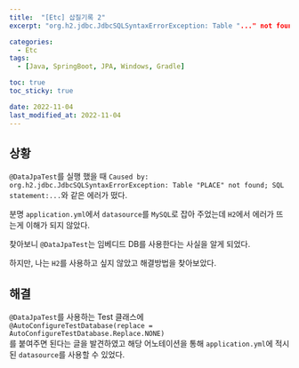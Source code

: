 ```yaml
---
title:  "[Etc] 삽질기록 2" 
excerpt: "org.h2.jdbc.JdbcSQLSyntaxErrorException: Table "..." not found;"

categories:
  - Etc
tags:
  - [Java, SpringBoot, JPA, Windows, Gradle]

toc: true
toc_sticky: true

date: 2022-11-04
last_modified_at: 2022-11-04
---
```


## 상황

`@DataJpaTest`를 실행 했을 때 `Caused by: org.h2.jdbc.JdbcSQLSyntaxErrorException: Table "PLACE" not found; SQL statement:...`와 같은 에러가 떴다.

분명 `application.yml`에서 `datasource`를 `MySQL`로 잡아 주었는데 `H2`에서 에러가 뜨는게 이해가 되지 않았다.

찾아보니 `@DataJpaTest`는 임베디드 DB를 사용한다는 사실을 알게 되었다.

하지만, 나는 `H2`를 사용하고 싶지 않았고 해결방법을 찾아보았다.


## 해결

`@DataJpaTest`를 사용하는 Test 클래스에 <br>
`@AutoConfigureTestDatabase(replace = AutoConfigureTestDatabase.Replace.NONE)`<br>를 붙여주면 된다는 글을 발견하였고 해당 어노테이션을 통해 `application.yml`에 적시된 `datasource`를 사용할 수 있었다.